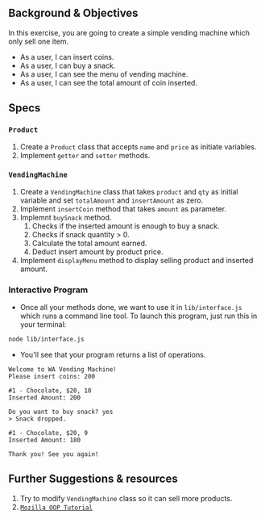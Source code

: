 ## Background & Objectives
In this exercise, you are going to create a simple vending machine which only sell one item.
- As a user, I can insert coins.
- As a user, I can buy a snack.
- As a user, I can see the menu of vending machine.
- As a user, I can see the total amount of coin inserted.

## Specs

### `Product`
1. Create a `Product` class that accepts `name` and `price` as initiate variables.
2. Implement `getter` and `setter` methods.

### `VendingMachine`
1. Create a `VendingMachine` class that takes `product` and `qty` as initial variable and set `totalAmount` and `insertAmount` as zero.
2. Implement `insertCoin` method that takes `amount` as parameter.
3. Implemnt `buySnack` method.
    1. Checks if the inserted amount is enough to buy a snack.
    2. Checks if snack quantity > 0.
    3. Calculate the total amount earned.
    4. Deduct insert amount by product price.
4. Implement `displayMenu` method to display selling product and inserted amount.

### Interactive Program
- Once all your methods done, we want to use it in `lib/interface.js` which runs a command line tool. To launch this program, just run this in your terminal:

```bash
node lib/interface.js
```

- You'll see that your program returns a list of operations. 
```
Welcome to WA Vending Machine!
Please insert coins: 200

#1 - Chocolate, $20, 10
Inserted Amount: 200

Do you want to buy snack? yes
> Snack dropped.

#1 - Chocolate, $20, 9
Inserted Amount: 180

Thank you! See you again!
```

## Further Suggestions & resources
1. Try to modify `VendingMachine` class so it can sell more products.
2. [`Mozilla OOP Tutorial`](https://developer.mozilla.org/en-US/docs/Learn/JavaScript/Objects/Object-oriented_JS)